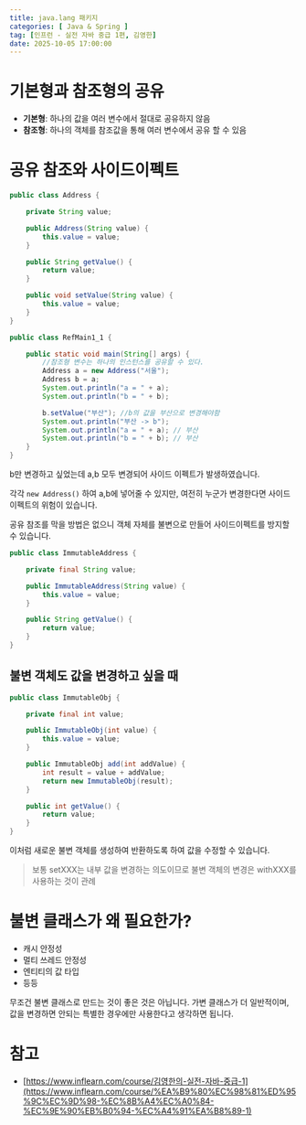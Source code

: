 ```yaml
---
title: java.lang 패키지
categories: [ Java & Spring ]
tag: [인프런 - 실전 자바 중급 1편, 김영한]
date: 2025-10-05 17:00:00
---
```


# 기본형과 참조형의 공유

- **기본형**: 하나의 값을 여러 변수에서 절대로 공유하지 않음
- **참조형**: 하나의 객체를 참조값을 통해 여러 변수에서 공유 할 수 있음

# 공유 참조와 사이드이펙트

```java
public class Address {

    private String value;

    public Address(String value) {
        this.value = value;
    }

    public String getValue() {
        return value;
    }

    public void setValue(String value) {
        this.value = value;
    }
}
```

```java
public class RefMain1_1 {

    public static void main(String[] args) {
        //참조형 변수는 하나의 인스턴스를 공유할 수 있다.
        Address a = new Address("서울");
        Address b = a;
        System.out.println("a = " + a);
        System.out.println("b = " + b);

        b.setValue("부산"); //b의 값을 부산으로 변경해야함
        System.out.println("부산 -> b");
        System.out.println("a = " + a); // 부산
        System.out.println("b = " + b); // 부산
    }
}
```

b만 변경하고 싶었는데 a,b 모두 변경되어 사이드 이펙트가 발생하였습니다.

각각 `new Address()` 하여 a,b에 넣어줄 수 있지만, 여전히 누군가 변경한다면 사이드 이펙트의 위험이 있습니다.

공유 참조를 막을 방법은 없으니 객체 자체를 불변으로 만들어 사이드이펙트를 방지할 수 있습니다.

```java
public class ImmutableAddress {

    private final String value;

    public ImmutableAddress(String value) {
        this.value = value;
    }

    public String getValue() {
        return value;
    }
}
```

## 불변 객체도 값을 변경하고 싶을 때

```java
public class ImmutableObj {

    private final int value;

    public ImmutableObj(int value) {
        this.value = value;
    }

    public ImmutableObj add(int addValue) {
        int result = value + addValue;
        return new ImmutableObj(result);
    }

    public int getValue() {
        return value;
    }
}
```

이처럼 새로운 불변 객체를 생성하여 반환하도록 하여 값을 수정할 수 있습니다.

> 보통 setXXX는 내부 값을 변경하는 의도이므로 불변 객체의 변경은 withXXX를 사용하는 것이 관례

# 불변 클래스가 왜 필요한가?

- 캐시 안정성
- 멀티 쓰레드 안정성
- 엔티티의 값 타입
- 등등

무조건 불변 클래스로 만드는 것이 좋은 것은 아닙니다. 가변 클래스가 더 일반적이며, 값을 변경하면 안되는 특별한 경우에만 사용한다고 생각하면 됩니다.

# 참고

- [https://www.inflearn.com/course/김영한의-실전-자바-중급-1](https://www.inflearn.com/course/%EA%B9%80%EC%98%81%ED%95%9C%EC%9D%98-%EC%8B%A4%EC%A0%84-%EC%9E%90%EB%B0%94-%EC%A4%91%EA%B8%89-1)
